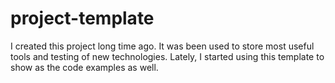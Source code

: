 # project-template

I created this project long time ago. It was been used to store most useful tools and testing of new technologies. 
Lately, I started using this template to show as the code examples as well.
